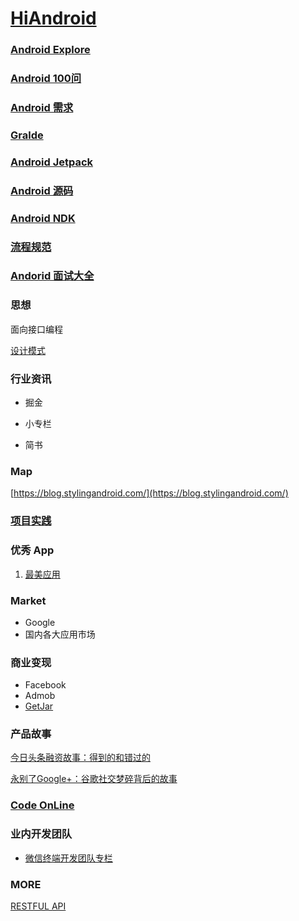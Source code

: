 # [HiAndroid](https://github.com/bellsong/HiAndroid)

### [Android Explore](./android/README.md)    

### [Android 100问](./QA/README.md)

### [Android 需求](./prd/README.md)

### [Gralde](./Gradle/README.md)

### [Android Jetpack](./AndroidJetpack/.README.md)

### [Android 源码](./SOURCE/README.md)

### [Android NDK](./ndk/README.md)

### [流程规范](./standard/README.md)

### [Andorid 面试大全](./interview/README.md)

### 思想
面向接口编程

[设计模式](./designpattern/README.md)

### 行业资讯

* 掘金

* 小专栏

* 简书

### Map

[https://blog.stylingandroid.com/](https://blog.stylingandroid.com/)

### [项目实践](./project/README.md)

### 优秀 App

1. [最美应用](http://zuimeia.com/?platform=2)

### Market
* Google
* 国内各大应用市场

### 商业变现
* Facebook
* Admob
* [GetJar](https://www.getjar.com/)

### 产品故事

[今日头条融资故事：得到的和错过的](https://mp.weixin.qq.com/s?__biz=MjM5MDczODM3Mw==&mid=2653028299&idx=1&sn=33ed8afdf6760e661213bb1e27c843fd&scene=21#wechat_redirect)

[永别了Google+：谷歌社交梦碎背后的故事](http://www.ebusinessreview.cn/articledetail-294673.html)

### [Code OnLine](./codeonline/README.md)

### 业内开发团队

* [微信终端开发团队专栏](https://cloud.tencent.com/developer/column/1362/tag-10216)

### MORE

[RESTFUL API](https://www.restapitutorial.com/)